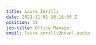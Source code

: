 ```yaml
---
title: Laura Zerilli
date: 2021-11-01 16:16:00 Z
position: 31
job-title: Office Manager
email: laura.zerilli@novel.audio
---
```



